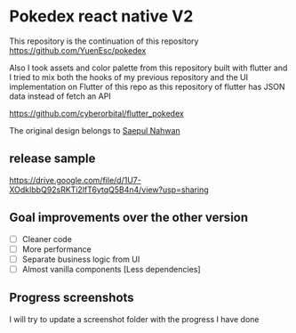 # Pokedex react native V2
This repository is the continuation of this repository
https://github.com/YuenEsc/pokedex

Also I took assets and color palette from this repository built with flutter and I tried to mix both the hooks of my previous repository and the UI implementation on Flutter of this repo as this repository of flutter has JSON data instead of fetch an API 

https://github.com/cyberorbital/flutter_pokedex

The original design belongs to [Saepul Nahwan](https://dribbble.com/saepulnahwan23)

## release sample

https://drive.google.com/file/d/1U7-XOdkIbbQ92sRKTi2lfT6ytqQ5B4n4/view?usp=sharing

## Goal improvements over the other version

 - [ ] Cleaner code
 - [ ] More performance
 - [ ] Separate business logic from UI
 - [ ] Almost vanilla components [Less dependencies] 

## Progress screenshots
I will try to update a screenshot folder with the progress I have done
